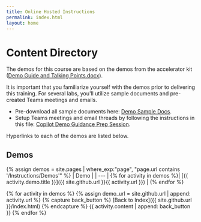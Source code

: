 ```yaml
---
title: Online Hosted Instructions
permalink: index.html
layout: home
---
```


# Content Directory

The demos for this course are based on the demos from the accelerator kit ([Demo Guide and Talking Points.docx](https://github.com/MicrosoftLearning/MS-4012-Microsoft-Copilot-Unlocked/raw/master/Allfiles/Demo_Setup/Demo_Guide_and_Talking_Points.docx)).

It is important that you familiarize yourself with the demos prior to delivering this training. For several labs, you'll utilize sample documents and pre-created Teams meetings and emails.

- Pre-download all sample documents here: [Demo Sample Docs](https://github.com/MicrosoftLearning/MS-4012-Microsoft-Copilot-Unlocked/tree/master/Allfiles/Demo%20Sample%20Docs).
- Setup Teams meetings and email threads by following the instructions in this file: [Copilot Demo Guidance Prep Session](https://github.com/MicrosoftLearning/MS-4012-Microsoft-Copilot-Unlocked/raw/master/Allfiles/Demo_Setup/Copilot_Demo_Guidance_%20Prep%20Session.docx).

Hyperlinks to each of the demos are listed below.


## Demos

{% assign demos = site.pages | where_exp:"page", "page.url contains '/Instructions/Demos'" %}
| Demo |
| --- |
{% for activity in demos  %}| [{{ activity.demo.title }}]({{ site.github.url }}{{ activity.url }}) |
{% endfor %}

{% for activity in demos %}
{% assign demo_url = site.github.url | append: activity.url %}
{% capture back_button %}
[Back to Index]({{ site.github.url }}/index.html)
{% endcapture %}
{{ activity.content | append: back_button }}
{% endfor %}
